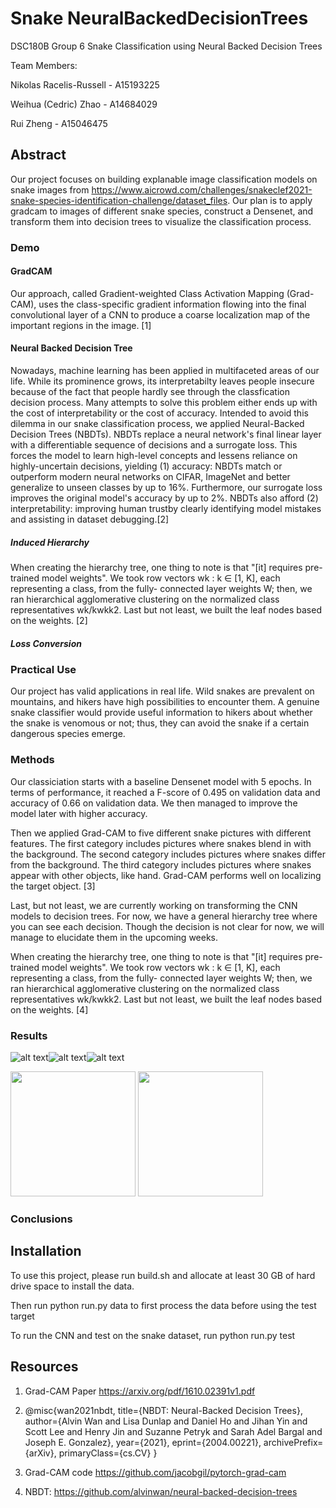 # Snake NeuralBackedDecisionTrees
DSC180B Group 6 Snake Classification using Neural Backed Decision Trees

Team Members:

Nikolas Racelis-Russell - A15193225

Weihua (Cedric) Zhao - A14684029 

Rui Zheng - A15046475

## Abstract

Our project focuses on building explanable image classification models on snake images from https://www.aicrowd.com/challenges/snakeclef2021-snake-species-identification-challenge/dataset_files. Our plan is to apply gradcam to images of different snake species, construct a Densenet, and transform them into decision trees to visualize the classification process. 

### Demo

#### GradCAM

Our approach, called Gradient-weighted Class Activation Mapping (Grad-CAM), uses the class-specific gradient information flowing into the final convolutional layer of a CNN to produce a coarse localization map of the important regions in the image. [1]

#### Neural Backed Decision Tree

Nowadays, machine learning has been applied in multifaceted areas of our life. While its prominence grows, its interpretabilty leaves people insecure because of the fact that people hardly see through the classfication decision process. Many attempts to solve this problem either ends up with the cost of interpretability or the cost of accuracy. Intended to avoid this dilemma in our snake classification process, we applied Neural-Backed Decision Trees (NBDTs). NBDTs replace a neural network's final linear layer with a differentiable sequence of decisions and a surrogate loss. This forces the model to learn high-level concepts and lessens reliance on highly-uncertain decisions, yielding (1) accuracy: NBDTs match or outperform modern neural networks on CIFAR, ImageNet and better generalize to unseen classes by up to 16%. Furthermore, our surrogate loss improves the original model's accuracy by up to 2%. NBDTs also afford (2) interpretability: improving human trustby clearly identifying model mistakes and assisting in dataset debugging.[2] 

##### Induced Hierarchy

When creating the hierarchy tree, one thing to note is that "[it] requires pre-trained model weights". We took row vectors wk : k ∈ [1, K], each representing a class, from the fully- connected layer weights W; then, we ran hierarchical agglomerative clustering on the normalized class representatives wk/kwkk2. Last but not least, we built the leaf nodes based on the weights. [2]

##### Loss Conversion

### Practical Use

Our project has valid applications in real life. Wild snakes are prevalent on mountains, and hikers have high possibilities to encounter them. A genuine snake classifier would provide useful information to hikers about whether the snake is venomous or not; thus, they can avoid the snake if a certain dangerous species emerge.

### Methods
Our classiciation starts with a baseline Densenet model with 5 epochs. In terms of performance, it reached a F-score of 0.495 on validation data and accuracy of 0.66 on validation data. We then managed to improve the model later with higher accuracy.

Then we applied Grad-CAM to five different snake pictures with different features. The first category includes pictures where snakes blend in with the background. The second category includes pictures where snakes differ from the background. The third category includes pictures where snakes appear with other objects, like hand. Grad-CAM performs well on localizing the target object. [3]

Last, but not least, we are currently working on transforming the CNN models to decision trees. For now, we have a general hierarchy tree where you can see each decision. Though the decision is not clear for now, we will manage to elucidate them in the upcoming weeks.

When creating the hierarchy tree, one thing to note is that "[it] requires pre-trained model weights". We took row vectors wk : k ∈ [1, K], each representing a class, from the fully- connected layer weights W; then, we ran hierarchical agglomerative clustering on the normalized class representatives wk/kwkk2. Last but not least, we built the leaf nodes based on the weights. [4]
### Results

![alt text](https://github.com/nikolettuce/DSC180B_06_NeuralBackedDecisionTrees/blob/reputation/0a00cdd2b8.jpg)![alt text](https://github.com/nikolettuce/DSC180B_06_NeuralBackedDecisionTrees/blob/reputation/cam%201.jpg)![alt text](https://github.com/nikolettuce/DSC180B_06_NeuralBackedDecisionTrees/blob/reputation/cam_gb%201.jpg)

<img src="https://github.com/nikolettuce/DSC180B_06_NeuralBackedDecisionTrees/blob/reputation/0a00cdd2b8.jpg" width="200"/> <img src="https://github.com/nikolettuce/DSC180B_06_NeuralBackedDecisionTrees/blob/reputation/cam%201.jpg" width="200"/>


### Conclusions

## Installation

To use this project, please run build.sh and allocate at least 30 GB of hard drive space to install the data.

Then run python run.py data to first process the data before using the test target

To run the CNN and test on the snake dataset, run python run.py test

## Resources

1. Grad-CAM Paper https://arxiv.org/pdf/1610.02391v1.pdf
2. @misc{wan2021nbdt, title={NBDT: Neural-Backed Decision Trees}, author={Alvin Wan and Lisa Dunlap and Daniel Ho and Jihan Yin and Scott Lee and Henry Jin and Suzanne Petryk and Sarah Adel Bargal and Joseph E. Gonzalez}, year={2021}, eprint={2004.00221}, archivePrefix= {arXiv}, primaryClass={cs.CV} }

3. Grad-CAM code  https://github.com/jacobgil/pytorch-grad-cam

4. NBDT: https://github.com/alvinwan/neural-backed-decision-trees


